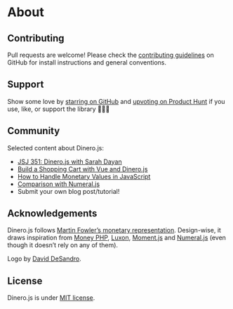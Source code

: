 # About

## Contributing

Pull requests are welcome! Please check the [contributing
guidelines][dinero-guidelines] on GitHub for install instructions and general
conventions.

## Support

Show some love by [starring on GitHub][github:dinero] and [upvoting on Product
Hunt][producthunt:dinerojs] if you use, like, or support the library 🌟🔼😍

## Community

Selected content about Dinero.js:

- [JSJ 351: Dinero.js with Sarah Dayan][community:jsjabber]
- [Build a Shopping Cart with Vue and Dinero.js][community:shoppingcart]
- [How to Handle Monetary Values in JavaScript][community:monetaryvalues]
- [Comparison with Numeral.js][community:numeral]
- Submit your own blog post/tutorial!

## Acknowledgements

Dinero.js follows [Martin Fowler’s monetary representation][fowler-money].
Design-wise, it draws inspiration from [Money PHP][moneyphp], [Luxon][luxon],
[Moment.js][moment] and [Numeral.js][numeral] (even though it doesn’t rely on
any of them).

Logo by [David DeSandro][github:desandro].

## License

Dinero.js is under [MIT license][license].

[github:dinero]: https://github.com/sarahdayan/dinero.js
[dinero-guidelines]:
  https://github.com/sarahdayan/dinero.js/blob/master/CONTRIBUTING.md
[producthunt:dinerojs]: https://www.producthunt.com/posts/dinero-js
[fowler-money]: https://martinfowler.com/eaaCatalog/money.html
[moneyphp]: http://moneyphp.org
[luxon]: https://moment.github.io/luxon
[moment]: https://momentjs.com
[numeral]: http://numeraljs.com
[license]: https://github.com/sarahdayan/dinero.js/blob/master/LICENSE.md
[github:desandro]: https://github.com/desandro
[community:jsjabber]: https://devchat.tv/js-jabber/jsj-351-dinero-js-with-sarah-dayan/
[community:shoppingcart]: https://frontstuff.io/build-a-shopping-cart-with-vue-and-dinerojs
[community:monetaryvalues]: https://frontstuff.io/how-to-handle-monetary-values-in-javascript
[community:numeral]: https://www.reddit.com/r/javascript/comments/84mhrw/dinerojs_an_immutable_library_to_create_calculate/
